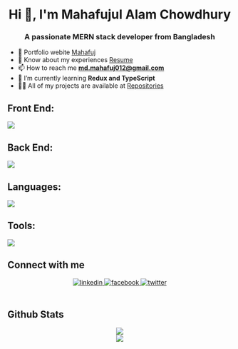 <h1 align="center">Hi 👋, I'm Mahafujul Alam Chowdhury</h1>
<h3 align="center">A passionate MERN stack developer from Bangladesh</h3>

- 💯 Portfolio webite [Mahafuj](https://mahafuj-chowdhury.netlify.app/)
- 📄 Know about my experiences [Resume](#)
- 📫 How to reach me **md.mahafuj012@gmail.com**
- 🌱 I’m currently learning **Redux and TypeScript**
- 👨‍💻 All of my projects are available at [Repositories](https://github.com/Mahafuj1843?tab=repositories)


<!-- <h3 align="left">Front End:</h3> -->
## Front End:
<p align="left">
    <a href="https://skillicons.dev">
    <img src="https://skillicons.dev/icons?i=html,css,js,bootstrap,tailwind,react,redux" />
  </a><p>
     
## Back End:
<p align="left">
    <a href="https://skillicons.dev">
    <img src="https://skillicons.dev/icons?i=nodejs,express,mongodb,laravel" />
  </a>
</p>

## Languages:
<p align="left">
    <a href="https://skillicons.dev">
    <img src="https://skillicons.dev/icons?i=c,cpp,php,mysql,python" />
  </a>
</p>

## Tools:

<p align="left">
        <a href="https://skillicons.dev">
    <img src="https://skillicons.dev/icons?i=github,git,vscode" />
  </a>
</p>

## Connect with me  
<div align="center">
    <a href="https://www.linkedin.com/in/mahafujul-alam-chowdhury-688177250" target="_blank">
<img src=https://img.shields.io/badge/LinkedIn-0077B5?style=for-the-badge&logo=linkedin&logoColor=white alt=linkedin style="margin-bottom: 5px;" />
</a> 
<a href="https://www.facebook.com/mdasif.chowdhure?mibextid=ZbWKwL" target="_blank">
<img src=https://img.shields.io/badge/Facebook-1877F2?style=for-the-badge&logo=facebook&logoColor=white alt=facebook style="margin-bottom: 5px;" />
</a> 
    <a href="#" target="_blank">
<img src=https://img.shields.io/badge/Twitter-1DA1F2?style=for-the-badge&logo=twitter&logoColor=white alt=twitter style="margin-bottom: 5px;" />
</a>
    
</div>

<br/>

## Github Stats  
<div align="center">
<img src="https://github-readme-stats.vercel.app/api?username=Mahafuj1843&show_icons=true&count_private=true&hide_border=false&theme=dark" align="center"/>
</div>
<div align="center">
<img src="https://github-readme-stats.vercel.app/api/top-langs/?username=Mahafuj1843&show_icons=true&count_private=true&hide_border=false&theme=dark" align="center"/>
</div>
